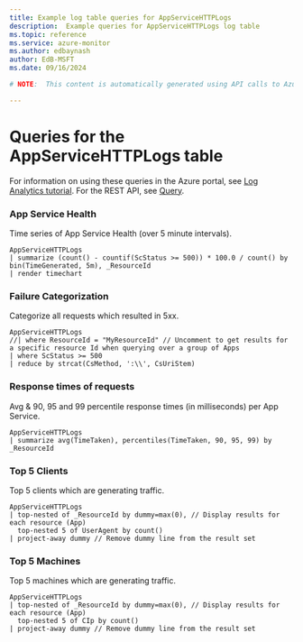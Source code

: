```yaml
---
title: Example log table queries for AppServiceHTTPLogs
description:  Example queries for AppServiceHTTPLogs log table
ms.topic: reference
ms.service: azure-monitor
ms.author: edbaynash
author: EdB-MSFT
ms.date: 09/16/2024

# NOTE:  This content is automatically generated using API calls to Azure. Any edits made on these files will be overwritten in the next run of the script. 

---
```


# Queries for the AppServiceHTTPLogs table

For information on using these queries in the Azure portal, see [Log Analytics tutorial](/azure/azure-monitor/logs/log-analytics-tutorial). For the REST API, see [Query](/rest/api/loganalytics/query).


### App Service Health  


Time series of App Service Health (over 5 minute intervals).  

```query
AppServiceHTTPLogs 
| summarize (count() - countif(ScStatus >= 500)) * 100.0 / count() by bin(TimeGenerated, 5m), _ResourceId
| render timechart 
```



### Failure Categorization  


Categorize all requests which resulted in 5xx.  

```query
AppServiceHTTPLogs 
//| where ResourceId = "MyResourceId" // Uncomment to get results for a specific resource Id when querying over a group of Apps
| where ScStatus >= 500
| reduce by strcat(CsMethod, ':\\', CsUriStem)
```



### Response times of requests  


Avg & 90, 95 and 99 percentile response times (in milliseconds) per App Service.  

```query
AppServiceHTTPLogs 
| summarize avg(TimeTaken), percentiles(TimeTaken, 90, 95, 99) by _ResourceId
```



### Top 5 Clients  


Top 5 clients which are generating traffic.  

```query
AppServiceHTTPLogs
| top-nested of _ResourceId by dummy=max(0), // Display results for each resource (App)
  top-nested 5 of UserAgent by count()
| project-away dummy // Remove dummy line from the result set
```



### Top 5 Machines  


Top 5 machines which are generating traffic.  

```query
AppServiceHTTPLogs
| top-nested of _ResourceId by dummy=max(0), // Display results for each resource (App)
  top-nested 5 of CIp by count()
| project-away dummy // Remove dummy line from the result set
```


